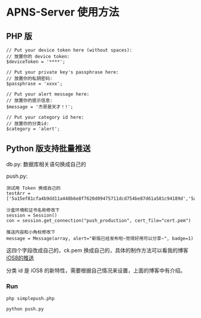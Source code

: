 # APNS-Server 使用方法

## PHP 版

```
// Put your device token here (without spaces):
// 放置你的 device token:
$deviceToken = '****';

// Put your private key's passphrase here:
// 放置你的私钥密码:
$passphrase = 'xxxx';

// Put your alert message here:
// 放置你的提示信息:
$message = '杰哥是天才！!';

// Put your category id here:
// 放置你的分类id:
$category = 'alert';
```
## Python 版支持批量推送

db.py:
数据库相关语句换成自己的

push.py:
```
测试用 Token 换成自己的
testArr = ['5a15ef81cfa4b9dd11a448b6e8f7620d09475711dcd754be87d61a581c94189d','5a15ef81cfa4b9dd11a448b6e8f7620d09475711dcd754be87d61a581c94189d']

沙盒环境和证书名称修改下
session = Session()
con = session.get_connection("push_production", cert_file="cert.pem")

推送内容和小角标修改下
message = Message(array, alert="新版已经发布啦~觉得好用可以分享~", badge=1)
```

这四个字段改成自己的，ck.pem 换成自己的，具体的制作方法可以看我的博客 [iOS8的推送](https://pupboss.com/ios8-apns/)

分类 id 是 iOS8 的新特性，需要根据自己情况来设置，上面的博客中有介绍。

### Run

`php simplepush.php`

`python push.py`
